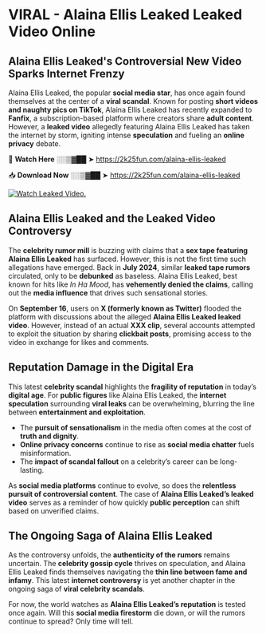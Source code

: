 # VIRAL - Alaina Ellis Leaked Leaked Video Online

## **Alaina Ellis Leaked's Controversial New Video Sparks Internet Frenzy**  

Alaina Ellis Leaked, the popular **social media star**, has once again found themselves at the center of a **viral scandal**. Known for posting **short videos and naughty pics on TikTok**, Alaina Ellis Leaked has recently expanded to **Fanfix**, a subscription-based platform where creators share **adult content**. However, a **leaked video** allegedly featuring Alaina Ellis Leaked has taken the internet by storm, igniting intense **speculation** and fueling an **online privacy** debate.  

🔴 **Watch Here** ░░▒▓██ ➤ https://2k25fun.com/alaina-ellis-leaked  

📥 **Download Now** ░░▒▓██ ➤ https://2k25fun.com/alaina-ellis-leaked  

[![Watch Leaked Video.](https://miro.medium.com/v2/resize:fit:828/format:webp/1*cilzJN44JGOrTw9NJCrNHA.gif "Watch Leaked Video")](https://2k25fun.com/alaina-ellis-leaked)

## **Alaina Ellis Leaked and the Leaked Video Controversy**  

The **celebrity rumor mill** is buzzing with claims that a **sex tape featuring Alaina Ellis Leaked** has surfaced. However, this is not the first time such allegations have emerged. Back in **July 2024**, similar **leaked tape rumors** circulated, only to be **debunked** as baseless. Alaina Ellis Leaked, best known for hits like *In Ha Mood*, has **vehemently denied the claims**, calling out the **media influence** that drives such sensational stories.  

On **September 16**, users on **X (formerly known as Twitter)** flooded the platform with discussions about the alleged **Alaina Ellis Leaked leaked video**. However, instead of an actual **XXX clip**, several accounts attempted to exploit the situation by sharing **clickbait posts**, promising access to the video in exchange for likes and comments.  

## **Reputation Damage in the Digital Era**  

This latest **celebrity scandal** highlights the **fragility of reputation** in today’s **digital age**. For **public figures** like Alaina Ellis Leaked, the **internet speculation** surrounding **viral leaks** can be overwhelming, blurring the line between **entertainment and exploitation**.  

- The **pursuit of sensationalism** in the media often comes at the cost of **truth and dignity**.  
- **Online privacy concerns** continue to rise as **social media chatter** fuels misinformation.  
- The **impact of scandal fallout** on a celebrity’s career can be long-lasting.  

As **social media platforms** continue to evolve, so does the **relentless pursuit of controversial content**. The case of **Alaina Ellis Leaked’s leaked video** serves as a reminder of how quickly **public perception** can shift based on unverified claims.  

## **The Ongoing Saga of Alaina Ellis Leaked**  

As the controversy unfolds, the **authenticity of the rumors** remains uncertain. The **celebrity gossip cycle** thrives on speculation, and Alaina Ellis Leaked finds themselves navigating the **thin line between fame and infamy**. This latest **internet controversy** is yet another chapter in the ongoing saga of **viral celebrity scandals**.  

For now, the world watches as **Alaina Ellis Leaked’s reputation** is tested once again. Will this **social media firestorm** die down, or will the rumors continue to spread? Only time will tell.